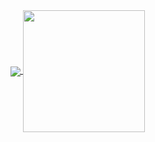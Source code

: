 <a href="https://github.com/anuraghazra/github-readme-stats">
  <img align="center" src="https://github-readme-stats.vercel.app/api?username=jonas-ar&show_icons=true&bg_color=30,00286e,904e95&title_color=fff&text_color=fff&icon_color=c4a700&hide_border=true" />
</a>
<a href="https://github.com/anuraghazra/convoychat">
  <img align="center" height=195 src="https://github-readme-stats.vercel.app/api/top-langs/?username=jonas-ar&show_icons=true&bg_color=30,00286e,904e95&title_color=fff&text_color=fff&icon_color=c4a700&hide_border=true)](https://github.com/anuraghazra/github-readme-stats" />
</a>

